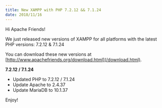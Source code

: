```yaml
---
title: New XAMPP with PHP 7.2.12 && 7.1.24
date: 2018/11/16
---
```


Hi Apache Friends!

We just released new versions of XAMPP for all platforms with the latest PHP versions: 7.2.12 & 7.1.24

You can download these new versions at [http://www.apachefriends.org/download.html](/download.html).

**7.2.12 / 7.1.24**

- Updated PHP to 7.2.12 / 7.1.24
- Update Apache to 2.4.37
- Update MariaDB to 10.1.37

Enjoy!
